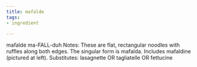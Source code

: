```yaml
---
title: mafalde
tags:
- ingredient

---
```

mafalde ma-FALL-duh Notes: These are flat, rectangular noodles with ruffles along both edges. The singular form is mafalda. Includes mafaldine (pictured at left). Substitutes: lasagnette OR tagliatelle OR fettucine

